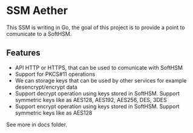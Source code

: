 # SSM Aether

This SSM is writing in Go, the goal of this project is to provide a point to comunicate to a SoftHSM.

## Features

- API HTTP or HTTPS, that can be used to comunicate with SoftHSM
- Support for PKCS#11 operations
- We can storage keys that can be used by other services for example desencrypt/encrypt data
- Support decrypt operation using keys stored in SoftHSM. Support symmetric keys like as AES128, AES192, AES256, DES, 3DES
- Support encrypt operation using keys stored in SoftHSM. Support symmetric keys like as AES128

See more in docs folder.
